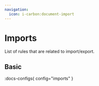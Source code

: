 ```yaml
---
navigation:
  icon: i-carbon:document-import
---
```


# Imports

List of rules that are related to import/export.

## Basic

:docs-configs{ config="imports" }
